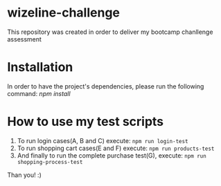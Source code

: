 # wizeline-challenge
This repository was created in order to deliver my bootcamp chanllenge assessment
# Installation
In order to have the project's dependencies, please run the following command: *npm install*
# How to use my test scripts

1. To run login cases(A, B and C) execute:
`npm run login-test`
2. To run shopping cart cases(E and F) execute:
`npm run products-test`
3. And finally to run the complete purchase test(G), execute:
`npm run shopping-process-test`

Than you! :)
